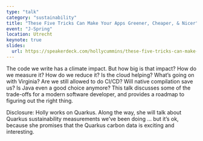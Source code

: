 ```yaml
---
type: "talk"
category: "sustainability"
title: "These Five Tricks Can Make Your Apps Greener, Cheaper, & Nicer"
event: "J-Spring"
location: Utrecht
keynote: true
slides:
  url: https://speakerdeck.com/hollycummins/these-five-tricks-can-make-your-apps-greener-cheaper-and-nicer-40c62b96-7b87-4d6d-90fb-b684582fc9d6
---
```


The code we write has a climate impact. But how big is that impact? How do we measure it? How do we reduce it? Is the cloud helping? What’s going on with Virginia? Are we still allowed to do CI/CD? Will native compilation save us? Is Java even a good choice anymore? This talk discusses some of the trade-offs for a modern software developer, and provides a roadmap to figuring out the right thing.

Disclosure: Holly works on Quarkus. Along the way, she will talk about Quarkus sustainability measurements we’ve been doing … but it’s ok, because she promises that the Quarkus carbon data is exciting and interesting.
